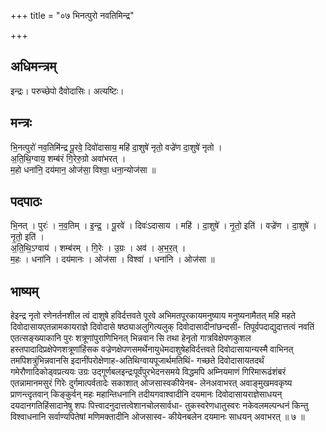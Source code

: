 +++
title = "०७ भिनत्पुरो नवतिमिन्द्र"

+++
## अधिमन्त्रम्
इन्द्रः। परुच्छेपो दैवोदासिः। अत्यष्टिः।

## मन्त्रः
भि॒नत्पुरो॑ नव॒तिमि॑न्द्र पू॒रवे॒ दिवो॑दासाय॒ महि॑ दा॒शुषे॑ नृतो॒ वज्रे॑ण दा॒शुषे॑ नृतो ।  
अ॒ति॒थि॒ग्वाय॒ शम्ब॑रं गि॒रेरु॒ग्रो अवा॑भरत् ।  
म॒हो धना॑नि॒ दय॑मान॒ ओज॑सा॒ विश्वा॒ धना॒न्योज॑सा ॥

## पदपाठः
भि॒नत् । पुरः॑ । न॒व॒तिम् । इ॒न्द्र॒ । पू॒रवे॑ । दिवः॑ऽदासाय । महि॑ । दा॒शुषे॑ । नृ॒तो॒ इति॑ । वज्रे॑ण । दा॒शुषे॑ । नृ॒तो॒ इति॑ ।  
अ॒ति॒थि॒ऽग्वाय॑ । शम्ब॑रम् । गि॒रेः । उ॒ग्रः । अव॑ । अ॒भ॒र॒त् ।  
म॒हः । धना॑नि । दय॑मानः । ओज॑सा । विश्वा॑ । धना॑नि । ओज॑सा ॥

## भाष्यम्
हेइन्द्र नृतो रणेनर्तनशील त्वं दाशुषे हविर्दत्तवते पूरवे अभिमतपूरकायमनुष्याय मनुष्यनामैतत् महि महते दिवोदासायएतन्नामकायराज्ञे दिवोदासे षष्ठ्याअलुगित्यलुक् दिवोदासादीनांछन्दसी- तिपूर्वपदाद्युदात्तत्वं नवतिं एतत्सङ्ख्याकानि पुरः शत्रूणांपुराणिभिनत् भिन्नवान सि तथा हेनृतो गात्रविक्षेपणकुशल हस्तपादादिप्रक्षेपेणशत्रूणांहिंसक वज्रेणक्षेपणसमर्थेनायुधेमदाशुषेहविर्दत्तवते दिवोदासायान्यस्मै वाभिनत् तमपिशत्रुंभिन्नवानसि इदानींपरोक्षेणाह-अतिथिग्वायपूजार्थमतिथिं- गच्छते दिवोदासायतदर्थं गमेरौणादिकोड्वप्रत्ययः उग्रः उद्गूर्णबलइन्द्रःपूर्वंपुरभेदनसमये विद्धमपि अम्नियमाणं गिरिमारूढंशंबरं एतन्नामानमसुरं गिरेः दुर्गमात्पर्वतादेः सकाशात् ओजसास्वकीयेनब- लेनअवाभरत् अवाङ्मुखमवकृष्य प्राणन्त्दृतवान् किङ्कुर्वन् महः महान्तिधनानि तदीयगवाश्वादीनि दयमानः दिवोदासायराज्ञेसाधयन् दयदानगतिहिंसादानेषु शपः पित्त्वादनुदात्तत्वेशानचोलसार्वधा- तुकस्वरेणधातुस्वरः नकेवलमल्पन्धनं किन्तु विश्वाधनानि सर्वाण्यपितेषां मणिमक्तादीनि ओजसास्व- कीयेनबलेन दयमानः साधयन् अवाभरत् ॥ ७ ॥
